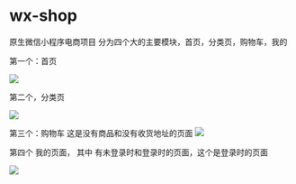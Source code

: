 # wx-shop
原生微信小程序电商项目
分为四个大的主要模块，首页，分类页，购物车，我的

第一个：首页

![](https://ae01.alicdn.com/kf/Hbcc09c4eebc74f369ad9c21cb1213947C.png)


第二个，分类页

![](https://ae01.alicdn.com/kf/H6e5cdf9f88e94153801a83c4583e8194c.png)

第三个：购物车
这是没有商品和没有收货地址的页面
![](https://ae01.alicdn.com/kf/Hc30e979851b94fc48cbbfcb4bd62e2a8s.png)

第四个 我的页面， 其中 有未登录时和登录时的页面，这个是登录时的页面

![](https://ae01.alicdn.com/kf/Hb76e93d7b50b43c4bfeddf039b323a9fX.png)
